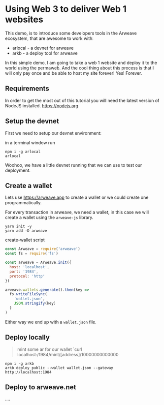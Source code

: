 # Using Web 3 to deliver Web 1 websites

This demo, is to introduce some developers tools in the Arweave ecosystem, that are awesome to work with:

* arlocal - a devnet for arweave
* arkb - a deploy tool for arweave

In this simple demo, I am going to take a web 1 website and deploy it to the world using the permaweb. And the cool thing about this process is that I will only pay once and be able to host my site forever! Yes! Forever.


## Requirements

In order to get the most out of this tutorial you will need the latest version of NodeJS installed. https://nodejs.org

## Setup the devnet

First we need to setup our devnet environment:

in a terminal window run

```
npm i -g arlocal
arlocal
```

Woohoo, we have a little devnet running that we can use to test our deployment.

## Create a wallet

Lets use https://arweave.app to create a wallet or we could create one programmatically.


For every transaction in arweave, we need a wallet, in this case we will create a wallet using the `arweave-js` library.

```
yarn init -y
yarn add -D arweave
```

create-wallet script

``` js
const Arweave = require('arweave')
const fs = require('fs')

const arweave = Arweave.init({
  host: 'localhost',
  port: '1984',
  protocol: 'http'
})

arweave.wallets.generate().then(key => 
  fs.writeFileSync(
    'wallet.json', 
    JSON.stringify(key)
  )
)
```

Either way we end up with a `wallet.json` file.

## Deploy locally

> mint some ar for our wallet `curl localhost:/1984/mint/[address]/10000000000000

```
npm i -g arkb
arkb deploy public --wallet wallet.json --gateway http://localhost:1984
```

## Deploy to arweave.net

....
